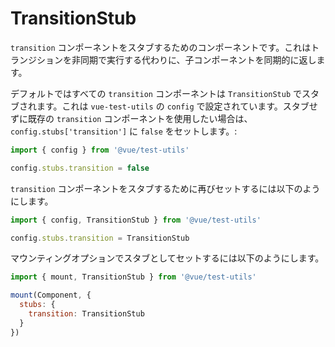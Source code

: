 # TransitionStub

`transition` コンポーネントをスタブするためのコンポーネントです。これはトランジションを非同期で実行する代わりに、子コンポーネントを同期的に返します。

デフォルトではすべての `transition` コンポーネントは `TransitionStub` でスタブされます。これは `vue-test-utils` の `config` で設定されています。スタブせずに既存の `transition` コンポーネントを使用したい場合は、 `config.stubs['transition']` に `false` をセットします。:

```js
import { config } from '@vue/test-utils'

config.stubs.transition = false
```

`transition` コンポーネントをスタブするために再びセットするには以下のようにします。

```js
import { config, TransitionStub } from '@vue/test-utils'

config.stubs.transition = TransitionStub
```

マウンティングオプションでスタブとしてセットするには以下のようにします。

```js
import { mount, TransitionStub } from '@vue/test-utils'

mount(Component, {
  stubs: {
    transition: TransitionStub
  }
})
```
